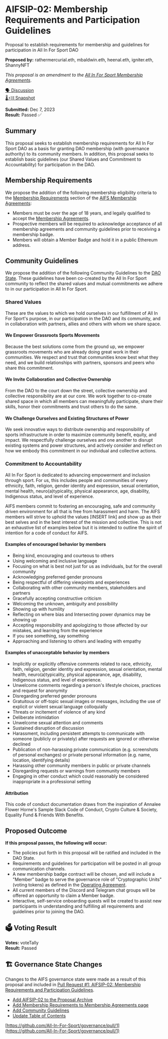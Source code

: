 # AIFSIP-02: Membership Requirements and Participation Guidelines

Proposal to establish requirements for membership and guidelines for participation in All In For Sport DAO

**Proposed by:** rathermercurial.eth, mbaldwin.eth, heenal.eth, igniter.eth, ShannyNFT

*This proposal is an amendment to the [All In For Sport Membership Agreements](https://state.allinforsport.org/policies/membership)*.

[🗣️ Discussion](https://discuss.allinforsport.org/discussion/14135-aifsip02-membership-requirements-and-participation-guidelines)  
[🌡️⚡⛓️ Snapshot](https://snapshot.org/#/allinforsport.eth/proposal/0x8f6b32a309da19028568a03c69ba0ec34e511bcf20a65283ece6448d3bb1ec15)

**Submitted:** Dec 7, 2023  
**Result:** Passed ✅

## Summary

This proposal seeks to establish membership requirements for All In For Sport DAO as a basis for granting DAO membership (with governance authority) to its community members. In addition, this proposal seeks to establish basic guidelines (our Shared Values and Commitment to Accountability) for participation in the DAO.

## Membership Requirements

We propose the addition of the following membership eligibility criteria to the [Membership Requirements](https://state.allinforsport.org/policies/membership#membership-requirements) section of the [AIFS Membership Agreements](https://state.allinforsport.org/policies/membership):

- Members must be over the age of 18 years, and legally qualified to accept the [Membership Agreements](https://state.allinforsport.org/policies/membership).
- Prospective members will be required to acknowledge acceptance of all membership agreements and community guidelines prior to receiving a membership badge.
- Members will obtain a Member Badge and hold it in a public Ethereum address.

## Community Guidelines

We propose the addition of the following Community Guidelines to the [DAO State](https://state.allinforsport.org/). These guidelines have been co-created by the All In For Sport community to reflect the shared values and mutual commitments we adhere to in our participation in All In For Sport.

### Shared Values

These are the values to which we hold ourselves in our fulfillment of All In For Sport's purpose, in our participation in the DAO and its community, and in collaboration with partners, allies and others with whom we share space.

#### We Empower Grassroots Sports Movements

Because the best solutions come from the ground up, we empower grassroots movements who are already doing great work in their communities. We respect and trust that communities know best what they need, and we build relationships with partners, sponsors and peers who share this commitment.

#### We Invite Collaboration and Collective Ownership

From the DAO to the court down the street, collective ownership and collective responsibility are at our core. We work together to co-create shared space in which all members can meaningfully participate, share their skills, honor their commitments and trust others to do the same.

#### We Challenge Ourselves and Existing Structures of Power

We seek innovative ways to distribute ownership and responsibility of sports infrastructure in order to maximize community benefit, equity, and impact. We respectfully challenge ourselves and one another to disrupt existing systems and power structures, and actively consider and reflect on how we embody this commitment in our individual and collective actions.

### Commitment to Accountability

All In For Sport is dedicated to advancing empowerment and inclusion through sport. For us, this includes people and communities of every ethnicity, faith, religion, gender identity and expression, sexual orientation, mental health, neuro(a)typicality, physical appearance, age, disability, Indigenous status, and level of experience.

AIFS members commit to fostering an encouraging, safe and community driven environment for all that is free from harassment and harm. The AIFS members will strive to uphold the values [INSERT link] and show up as their best selves and in the best interest of the mission and collective. This is not an exhaustive list of examples below but it is intended to outline the spirit of intention for a code of conduct for AIFS.

#### Examples of encouraged behavior by members

- Being kind, encouraging and courteous to others
- Using welcoming and inclusive language
- Focusing on what is best not just for us as individuals, but for the overall community
- Acknowledging preferred gender pronouns
- Being respectful of differing viewpoints and experiences
- Collaborating with other community members, stakeholders and partners
- Gracefully accepting constructive criticism
- Welcoming the unknown, ambiguity and possibility
- Showing up with humility
- Reflecting on where bias and Intersecting power dynamics may be showing up
- Accepting responsibility and apologizing to those affected by our mistakes, and learning from the experience
- If you see something, say something
- Approaching and listening to others and leading with empathy

#### Examples of unacceptable behavior by members

- Implicitly or explicitly offensive comments related to race, ethnicity, faith, religion, gender identity and expression, sexual orientation, mental health, neuro(a)typicality, physical appearance, age, disability, Indigenous status, and level of experience.
- Unwelcome comments regarding a person's lifestyle choices, practices and request for anonymity
- Disregarding preferred gender pronouns
- Gratuitous or off-topic sexual images or messages, including the use of explicit or violent sexual language colloquially
- Threats or incitement of violence of any kind
- Deliberate intimidation
- Unwelcome sexual attention and comments
- Sustained disruption of discussion
- Harassment, including persistent attempts to communicate with someone (publicly or privately) after requests are ignored or otherwise declined
- Publication of non-harassing private communication (e.g. screenshots of personal exchanges) or private personal information (e.g. name, location, identifying details)
- Harassing other community members in public or private channels
- Disregarding requests or warnings from community members
- Engaging in other conduct which could reasonably be considered inappropriate in a professional setting

#### Attribution

This code of conduct documentation draws from the inspiration of Annalee Flower Horne's Sample Slack Code of Conduct, Crypto Culture & Society, Equality Fund & Friends With Benefits.

## Proposed Outcome

**If this proposal passes, the following will occur:**

- The policies put forth in this proposal will be ratified and included in the DAO State.
- Requirements and guidelines for participation will be posted in all group communication channels.
- A new membership badge contract will be chosen, and will include a "Member" badge to serve the governance role of "Cryptographic Units" (voting tokens) as defined in the [Operating Agreement](https://state.allinforsport.org/policies/membership/operating-agreement).
- All current members of the Discord and Telegram chat groups will be offered an opportunity to claim a Member badge.
- Interactive, self-service onboarding quests will be created to assist new participants in understanding and fulfilling all requirements and guidelines prior to joining the DAO.

## 🗳️ Voting Result

**Votes:**  voteTally  
**Result:**  Passed

## 🏗️ Governance State Changes

Changes to the AIFS governance state were made as a result of this proposal and included in [Pull Request #1: AIFSIP-02: Membership Requirements and Participation Guidelines](https://github.com/All-In-For-Sport/governance/pull/1).

- [Add AIFSIP-02 to the Proposal Archive](https://github.com/All-In-For-Sport/governance/pull/1/commits/18d15c2ac9953cf2b3c7d30ed5ceacad117231d9)
- [Add Membership Requirements to Membership Agreements page](https://github.com/All-In-For-Sport/governance/pull/1/commits/63d68ad23e5f8051c9d5ee65428a80798511fe2f)
- [Add Community Guidelines](https://github.com/All-In-For-Sport/governance/pull/1/commits/833d946bc21027ae50044d8dc6f7653525eada0b)
- [Update Table of Contents](https://github.com/All-In-For-Sport/governance/pull/1/commits/857e6a01db20d48fb8971eb751d19ca515233327)

[https://github.com/All-In-For-Sport/governance/pull/1](https://github.com/All-In-For-Sport/governance/pull/1)
